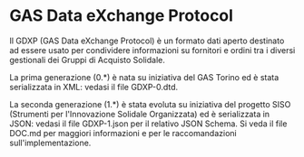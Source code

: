 # GAS Data eXchange Protocol

Il GDXP (GAS Data eXchange Protocol) è un formato dati aperto destinato ad essere usato per condividere informazioni su fornitori e ordini tra i diversi gestionali dei Gruppi di Acquisto Solidale.

La prima generazione (0.*) è nata su iniziativa del GAS Torino ed è stata serializzata in XML: vedasi il file GDXP-0.dtd.

La seconda generazione (1.*) è stata evoluta su iniziativa del progetto SISO (Strumenti per l'Innovazione Solidale Organizzata) ed è serializzata in JSON: vedasi il file GDXP-1.json per il relativo JSON Schema. Si veda il file DOC.md per maggiori informazioni e per le raccomandazioni sull'implementazione.

